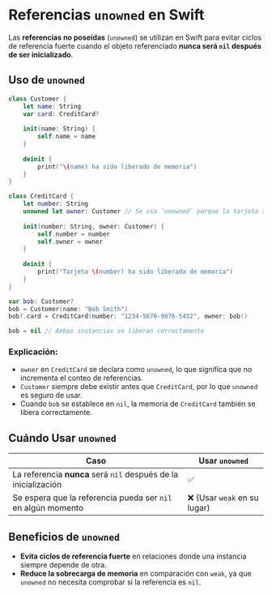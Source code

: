 # Referencias `unowned` en Swift

Las **referencias no poseídas** (`unowned`) se utilizan en Swift para evitar ciclos de referencia fuerte cuando el objeto referenciado **nunca será `nil` después de ser inicializado**.

## Uso de `unowned`

```swift
class Customer {
    let name: String
    var card: CreditCard?
    
    init(name: String) {
        self.name = name
    }
    
    deinit {
        print("\(name) ha sido liberado de memoria")
    }
}

class CreditCard {
    let number: String
    unowned let owner: Customer // Se usa `unowned` porque la tarjeta siempre tendrá un dueño
    
    init(number: String, owner: Customer) {
        self.number = number
        self.owner = owner
    }
    
    deinit {
        print("Tarjeta \(number) ha sido liberada de memoria")
    }
}

var bob: Customer?
bob = Customer(name: "Bob Smith")
bob?.card = CreditCard(number: "1234-5678-9876-5432", owner: bob!)

bob = nil // Ambas instancias se liberan correctamente
```

### Explicación:
- `owner` en `CreditCard` se declara como `unowned`, lo que significa que no incrementa el conteo de referencias.
- `Customer` siempre debe existir antes que `CreditCard`, por lo que `unowned` es seguro de usar.
- Cuando `bob` se establece en `nil`, la memoria de `CreditCard` también se libera correctamente.

## Cuándo Usar `unowned`
| Caso | Usar `unowned` |
|------|---------------|
| La referencia **nunca** será `nil` después de la inicialización | ✅ |
| Se espera que la referencia pueda ser `nil` en algún momento | ❌ (Usar `weak` en su lugar) |

## Beneficios de `unowned`
- **Evita ciclos de referencia fuerte** en relaciones donde una instancia siempre depende de otra.
- **Reduce la sobrecarga de memoria** en comparación con `weak`, ya que `unowned` no necesita comprobar si la referencia es `nil`.


